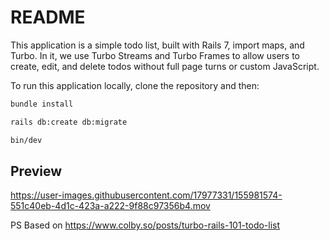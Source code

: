 # README

This application is a simple todo list, built with Rails 7, import maps, and Turbo. In it, we use Turbo Streams and Turbo Frames to allow users to create, edit, and delete todos without full page turns or custom JavaScript.

To run this application locally, clone the repository and then:

```bash
bundle install
```
```bash
rails db:create db:migrate
```
```bash
bin/dev
```

## Preview

https://user-images.githubusercontent.com/17977331/155981574-551c40eb-4d1c-423a-a222-9f88c97356b4.mov


PS Based on https://www.colby.so/posts/turbo-rails-101-todo-list

